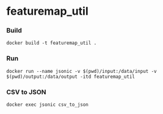 # featuremap_util

### Build

```
docker build -t featuremap_util .
```

### Run
```
docker run --name jsonic -v $(pwd)/input:/data/input -v $(pwd)/output:/data/output -itd featuremap_util
```

### CSV to JSON

```
docker exec jsonic csv_to_json
```
